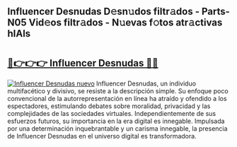 ## Influencer Desnudas D𝚎sn𝚞dos filtr𝚊dos - Parts-N05 Vid𝚎os filtr𝚊dos - N𝚞evas f𝚘tos atr𝚊ctivas hIAls

# <h2><a href="http://mbdegn.tromn.icu/?c=Influencer+Desnudas">🔗👉👉👉 Influencer Desnudas 🔗🔗</a></h2>

[![Influencer Desnudas nuevo](https://i.imgur.com/pEAQMta.gif)](http://mbdegn.tromn.icu/?c=Influencer+Desnudas)
Influencer Desnudas, un individuo multifacético y divisivo, se resiste a la descripción simple. Su enfoque poco convencional de la autorrepresentación en línea ha atraído y ofendido a los espectadores, estimulando debates sobre moralidad, privacidad y las complejidades de las sociedades virtuales. Independientemente de sus esfuerzos futuros, su importancia en la era digital es innegable. Impulsada por una determinación inquebrantable y un carisma innegable, la presencia de Influencer Desnudas en el universo digital es transformadora.
